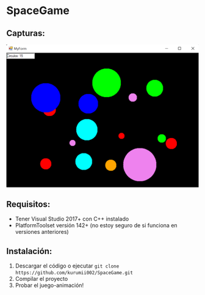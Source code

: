# SpaceGame
## Capturas:
<img src="screenshoots/s1.png">

## Requisitos:
+ Tener Visual Studio 2017+ con C++ instalado
+ PlatformToolset versión 142+ (no estoy seguro de si funciona en versiones anteriores)

## Instalación:
1. Descargar el código o ejecutar `git clone https://github.com/kurumii002/SpaceGame.git`
2. Compilar el proyecto
3. Probar el juego-animación!